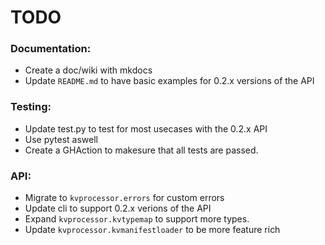 # TODO

### Documentation:
 - Create a doc/wiki with mkdocs
 - Update `README.md` to have basic examples for 0.2.x versions of the API

### Testing:
 - Update test.py to test for most usecases with the 0.2.x API
 - Use pytest aswell
 - Create a GHAction to makesure that all tests are passed.

### API:
 - Migrate to `kvprocessor.errors` for custom errors
 - Update cli to support 0.2.x verions of the API
 - Expand `kvprocessor.kvtypemap` to support more types.
 - Update `kvprocessor.kvmanifestloader` to be more feature rich